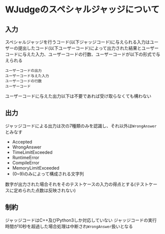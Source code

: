 # WJudgeのスペシャルジャッジについて

## 入力

スペシャルジャッジを行うコード(以下ジャッジコード)に与えられる入力はユーザーの提出したコード(以下ユーザーコード)によって出力された結果とユーザーコードに与えた入力、ユーザーコードの行数、ユーザーコードが以下の形式で与えられる
```
ユーザーコードの出力
ユーザーコード与えた入力
ユーザーコードの行数
ユーザーコード
```
ユーザーコードに与えた出力以下は不要であれば受け取らなくても構わない

## 出力

ジャッジコードによる出力は次の7種類のみを認識し、それ以外は`WrongAnswer`とみなす
- Accepted
- WrongAnswer
- TimeLimitExceeded
- RuntimeError
- CompileError
- MemoryLimitExceeded
- (0~9)のみによって構成される文字列
  
数字が出力された場合それをそのテストケースの入力の得点とする(テストケースに定められた点数は反映されない)

## 制約
ジャッジコードはC++及びPython3しか対応していない
ジャッジコードの実行時間が10秒を超過した場合処理は中断され`WrongAnswer`扱いとなる
